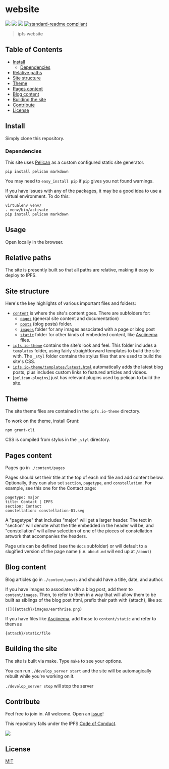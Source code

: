 # website

[![](https://img.shields.io/badge/made%20by-Protocol%20Labs-blue.svg?style=flat-square)](http://ipn.io)
[![](https://img.shields.io/badge/project-IPFS-blue.svg?style=flat-square)](http://ipfs.io/)
[![](https://img.shields.io/badge/freenode-%23ipfs-blue.svg?style=flat-square)](http://webchat.freenode.net/?channels=%23ipfs)
[![standard-readme compliant](https://img.shields.io/badge/standard--readme-OK-green.svg?style=flat-square)](https://github.com/RichardLitt/standard-readme)

> ipfs website

## Table of Contents

- [Install](#install)
  - [Dependencies](#dependencies)
- [Relative paths](#relative-paths)
- [Site structure](#site-structure)
- [Theme](#theme)
- [Pages content](#pages-content)
- [Blog content](#blog-content)
- [Building the site](#building-the-site)
- [Contribute](#contribute)
- [License](#license)

## Install

Simply clone this repository.

### Dependencies

This site uses [Pelican](docs.getpelican.com) as a custom configured static site generator.

`pip install pelican markdown`

You may need to `easy_install pip` if `pip` gives you not found warnings.

If you have issues with any of the packages, it may be a good idea to use a virtual environment. To do this:

```
virtualenv venv/
. venv/bin/activate
pip install pelican markdown
```

## Usage

Open locally in the browser.

## Relative paths

The site is presently built so that all paths are relative, making it easy to deploy to IPFS.

## Site structure

Here's the key highlights of various important files and folders:

- [`content`](https://github.com/ipfs/website/tree/master/content) is where the site's content goes. There are subfolders for:
  - [`pages`](https://github.com/ipfs/website/tree/master/content/pages) (general site content and documentation)
  - [`posts`](https://github.com/ipfs/website/tree/master/content/posts) (blog posts) folder.
  - [`images`](https://github.com/ipfs/website/tree/master/content/images) folder for any images associated with a page or blog post
  - [`static`](https://github.com/ipfs/website/tree/master/content/static) folder for other kinds of embedded content, like [Asciinema](https://asciinema.org/) files.
- [`ipfs.io-theme`](https://github.com/ipfs/website/tree/master/ipfs.io-theme) contains the site's look and feel. This folder includes a `templates` folder, using fairly straightforward templates to build the site with. The `_styl` folder contains the stylus files that are used to build the site's CSS.
- [`ipfs.io-theme/templates/latest.html`](https://github.com/ipfs/website/blob/master/ipfs.io-theme/templates/latest.html) automatically adds the latest blog posts, plus includes custom links to featured articles and videos.
- [`pelican-plugins`] just has relevant plugins used by pelican to build the site.

## Theme

The site theme files are contained in the `ipfs.io-theme` directory.

To work on the theme, install Grunt:

`npm grunt-cli`

CSS is compiled from stylus in the `_styl` directory.

## Pages content

Pages go in `./content/pages`

Pages should set their title at the top of each md file and add content below. Optionally, they can also set `section`, `pagetype`, and `constellation`. For example, see this one for the Contact page:

```
pagetype: major
title: Contact | IPFS
section: Contact
constellation: constellation-01.svg
```

A "pagetype" that includes "major" will get a larger header. The text in "section" will denote what the title embedded in the header will be, and "constellation" will allow selection of one of the pieces of constellation artwork that accompanies the headers.

Page urls can be defined (see the `docs` subfolder) or will default to a slugified version of the page name (i.e. `about.md` will end up at `/about`)

## Blog content

Blog articles go in `./content/posts` and should have a title, date,
and author.

If you have images to associate with a blog post, add them to `content/images`. Then, to refer to them in a way that will allow them to be built as siblings of the blog post html, prefix their path with {attach}, like so:

```
![]({attach}/images/earthrise.png)
```

If you have files like [Asciinema](https://asciinema.org/), add those to `content/static` and refer to them as

```
{attach}/static/file
```

## Building the site

The site is built via make. Type `make` to see your options.

You can run `./develop_server start` and the site will be automagically rebuilt while you're working on it.

`./develop_server stop` will stop the server

## Contribute

Feel free to join in. All welcome. Open an [issue](https://github.com/ipfs/website/issues)!

This repository falls under the IPFS [Code of Conduct](https://github.com/ipfs/community/blob/master/code-of-conduct.md).

[![](https://cdn.rawgit.com/jbenet/contribute-ipfs-gif/master/img/contribute.gif)](https://github.com/ipfs/community/blob/master/contributing.md)

## License

[MIT](LICENSE)
